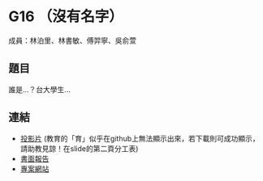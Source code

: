 G16 （沒有名字） 
======================

成員：林泊里、林書敏、傅羿寧、吳俞萱


## 題目

誰是...？台大學生...


## 連結

<!-- 請記得修改下方的相對路徑及連結 -->

- [投影片](./G16_slides.pdf) (教育的「育」似乎在github上無法顯示出來，若下載則可成功顯示，請助教見諒！在slide的第二頁分工表)
- [書面報告](./G16_report.pdf)  
- [專案網站](https://fufuisme.github.io/fuyu/)

